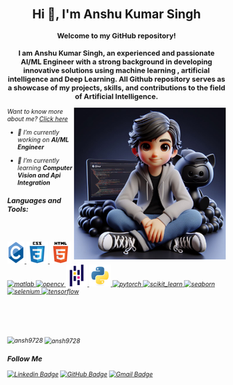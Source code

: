 <h1 align="center">
  Hi 👋, I'm Anshu Kumar Singh
</h1>

<h3 align='center'>
  Welcome to my GitHub repository!<br>
  
  <br>
  I am Anshu Kumar Singh, an experienced and passionate AI/ML Engineer with a strong background in developing innovative solutions using machine learning , artificial intelligence and Deep Learning. All Github repository serves as a showcase of my projects, skills, and contributions to the field of Artificial Intelligence.

</h3>


<img align="right" alt="Coder GIF" height=350 width=350 src="https://github.com/Ansh9728/Ansh9728/blob/main/github.jpeg" />

<em> Want to know more about me? [Click here](https://drive.google.com/file/d/1Hw3E5MBYzzFcQoeAFzgRCx8VAJm9iFka/view?usp=sharing) </em>
<em>


- 🔭 I’m currently working on **AI/ML Engineer**

- 🌱 I’m currently learning **Computer Vision and Api Integration**

<h3 align="left">Languages and Tools:</h3>

<br><br>
<p align="left">
  <a href="https://www.cprogramming.com/" target="_blank" rel="noreferrer"> 
    <img src="https://raw.githubusercontent.com/devicons/devicon/master/icons/c/c-original.svg" alt="c" width="40" height="50"/> </a> 
  <a href="https://www.w3schools.com/css/" target="_blank" rel="noreferrer"> 
    <img src="https://raw.githubusercontent.com/devicons/devicon/master/icons/css3/css3-original-wordmark.svg" alt="css3" width="50" height="50"/> 
  </a> 
  <a href="https://www.w3.org/html/" target="_blank" rel="noreferrer"> 
    <img src="https://raw.githubusercontent.com/devicons/devicon/master/icons/html5/html5-original-wordmark.svg" alt="html5" width="50" height="50"/> 
  </a> 
  <a href="https://www.mathworks.com/" target="_blank" rel="noreferrer">
    <img src="https://upload.wikimedia.org/wikipedia/commons/2/21/Matlab_Logo.png" alt="matlab" width="50" height="50"/> 
  </a> 
  <a href="https://opencv.org/" target="_blank" rel="noreferrer">
    <img src="https://www.vectorlogo.zone/logos/opencv/opencv-icon.svg" alt="opencv" width="50" height="50"/>
  </a> 
  <a href="https://pandas.pydata.org/" target="_blank" rel="noreferrer"> 
      <img src="https://raw.githubusercontent.com/devicons/devicon/2ae2a900d2f041da66e950e4d48052658d850630/icons/pandas/pandas-original.svg" alt="pandas" width="50" height="50"/> 
  </a> 
  <a href="https://www.python.org" target="_blank" rel="noreferrer"> 
    <img src="https://raw.githubusercontent.com/devicons/devicon/master/icons/python/python-original.svg" alt="python" width="50" height="50"/> </a> 
  <a href="https://pytorch.org/" target="_blank" rel="noreferrer"> 
    <img src="https://www.vectorlogo.zone/logos/pytorch/pytorch-icon.svg" alt="pytorch" width="50" height="50"/> 
  </a> 
  <a href="https://scikit-learn.org/" target="_blank" rel="noreferrer">
    <img src="https://upload.wikimedia.org/wikipedia/commons/0/05/Scikit_learn_logo_small.svg" alt="scikit_learn" width="50" height="50"/> 
  </a>
  <a href="https://seaborn.pydata.org/" target="_blank" rel="noreferrer">
    <img src="https://seaborn.pydata.org/_images/logo-mark-lightbg.svg" alt="seaborn" width="50" height="50"/> 
  </a>
  <a href="https://www.selenium.dev" target="_blank" rel="noreferrer"> 
    <img src="https://raw.githubusercontent.com/detain/svg-logos/780f25886640cef088af994181646db2f6b1a3f8/svg/selenium-logo.svg" alt="selenium" width="50" height="50"/> 
  </a>
  <a href="https://www.tensorflow.org" target="_blank" rel="noreferrer">
    <img src="https://www.vectorlogo.zone/logos/tensorflow/tensorflow-icon.svg" alt="tensorflow" width="50" height="50"/> 
  </a> 
</p>

<br>
<br>
<br>
<br>

<p>
  <img align="left" src="https://github-readme-stats.vercel.app/api/top-langs?username=ansh9728&show_icons=true&locale=en&layout=compact" alt="ansh9728" />
</p>

<p>&nbsp;<img align="center" src="https://github-readme-stats.vercel.app/api?username=ansh9728&show_icons=true&locale=en" alt="ansh9728" /></p>


### Follow Me

[![Linkedin Badge](https://img.shields.io/badge/-Anshu%20KumarSingh-blue?style=flat-circle&logo=Linkedin&logoColor=white&link=https://www.linkedin.com/in/anshu-kumar-singh-3a6807179/)](https://www.linkedin.com/in/anshu-kumar-singh-3a6807179/) 
[![GitHub Badge](https://img.shields.io/badge/-@Ansh9728-24292e?style=flat-circle&labelColor=24292e&logo=github&logoColor=white&link=https://github.com/Ansh9728)](https://github.com/Ansh9728) 
[![Gmail Badge](https://img.shields.io/badge/-@AnshKumar9728-d54b3d?style=flat-circle&labelColor=d54b3d&logo=gmail&logoColor=white&link=mailto:anshukumar9728@gmail.com)](mailto:anshukumar9728@gmail.com)
